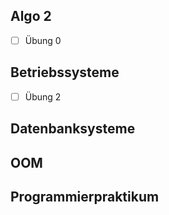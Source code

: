 ## Algo 2
- [ ] Übung 0

## Betriebssysteme
- [ ] Übung 2

## Datenbanksysteme

## OOM

## Programmierpraktikum
